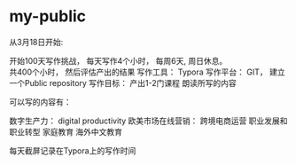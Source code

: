 # my-public

从3月18日开始:

开始100天写作挑战， 每天写作4个小时， 每周6天, 周日休息。  
共400个小时， 然后评估产出的结果
写作工具： Typora
写作平台： GIT， 建立一个Public repository
写作目标： 产出1-2门课程
朗读所写的内容

可以写的内容有：

数字生产力： digital productivity
欧美市场在线营销： 
跨境电商运营
职业发展和职业转型
家庭教育
海外中文教育

每天截屏记录在Typora上的写作时间



